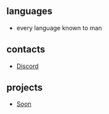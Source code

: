 <h2 align="left">languages</h2>

- every language known to man

<h2 align="left">contacts</h2>

- [Discord](https://discord.com/users/527458512390062100)

<h2 align="left">projects</h2>

- [Soon]()
